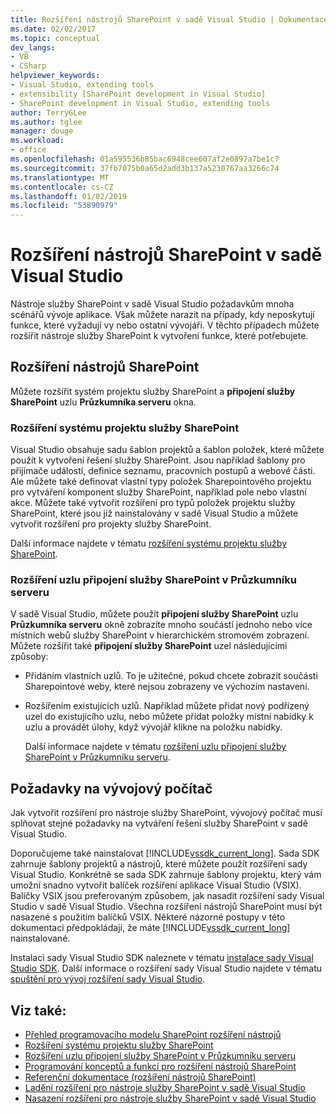 ```yaml
---
title: Rozšíření nástrojů SharePoint v sadě Visual Studio | Dokumentace Microsoftu
ms.date: 02/02/2017
ms.topic: conceptual
dev_langs:
- VB
- CSharp
helpviewer_keywords:
- Visual Studio, extending tools
- extensibility [SharePoint development in Visual Studio]
- SharePoint development in Visual Studio, extending tools
author: TerryGLee
ms.author: tglee
manager: douge
ms.workload:
- office
ms.openlocfilehash: 01a595536b85bac6948cee607af2e0897a7be1c7
ms.sourcegitcommit: 37fb7075b0a65d2add3b137a5230767aa3266c74
ms.translationtype: MT
ms.contentlocale: cs-CZ
ms.lasthandoff: 01/02/2019
ms.locfileid: "53890979"
---
```

# <a name="extend-the-sharepoint-tools-in-visual-studio"></a>Rozšíření nástrojů SharePoint v sadě Visual Studio
  Nástroje služby SharePoint v sadě Visual Studio požadavkům mnoha scénářů vývoje aplikace. Však můžete narazit na případy, kdy neposkytují funkce, které vyžadují vy nebo ostatní vývojáři. V těchto případech můžete rozšířit nástroje služby SharePoint k vytvoření funkce, které potřebujete.

## <a name="how-to-extend-the-sharepoint-tools"></a>Rozšíření nástrojů SharePoint
 Můžete rozšířit systém projektu služby SharePoint a **připojení služby SharePoint** uzlu **Průzkumníka serveru** okna.

### <a name="extend-the-sharepoint-project-system"></a>Rozšíření systému projektu služby SharePoint
 Visual Studio obsahuje sadu šablon projektů a šablon položek, které můžete použít k vytvoření řešení služby SharePoint. Jsou například šablony pro přijímače událostí, definice seznamu, pracovních postupů a webové části. Ale můžete také definovat vlastní typy položek Sharepointového projektu pro vytváření komponent služby SharePoint, například pole nebo vlastní akce. Můžete také vytvořit rozšíření pro typů položek projektu služby SharePoint, které jsou již nainstalovány v sadě Visual Studio a můžete vytvořit rozšíření pro projekty služby SharePoint.

 Další informace najdete v tématu [rozšíření systému projektu služby SharePoint](../sharepoint/extending-the-sharepoint-project-system.md).

### <a name="extend-the-sharepoint-connections-node-in-server-explorer"></a>Rozšíření uzlu připojení služby SharePoint v Průzkumníku serveru
 V sadě Visual Studio, můžete použít **připojení služby SharePoint** uzlu **Průzkumníka serveru** okně zobrazíte mnoho součástí jednoho nebo více místních webů služby SharePoint v hierarchickém stromovém zobrazení. Můžete rozšířit také **připojení služby SharePoint** uzel následujícími způsoby:

- Přidáním vlastních uzlů. To je užitečné, pokud chcete zobrazit součásti Sharepointové weby, které nejsou zobrazeny ve výchozím nastavení.

- Rozšířením existujících uzlů. Například můžete přidat nový podřízený uzel do existujícího uzlu, nebo můžete přidat položky místní nabídky k uzlu a provádět úlohy, když vývojář klikne na položku nabídky.

  Další informace najdete v tématu [rozšíření uzlu připojení služby SharePoint v Průzkumníku serveru](../sharepoint/extending-the-sharepoint-connections-node-in-server-explorer.md).

## <a name="development-computer-requirements"></a>Požadavky na vývojový počítač
 Jak vytvořit rozšíření pro nástroje služby SharePoint, vývojový počítač musí splňovat stejné požadavky na vytváření řešení služby SharePoint v sadě Visual Studio.

 Doporučujeme také nainstalovat [!INCLUDE[vssdk_current_long](../sharepoint/includes/vssdk-current-long-md.md)]. Sada SDK zahrnuje šablony projektů a nástrojů, které můžete použít rozšíření sady Visual Studio. Konkrétně se sada SDK zahrnuje šablony projektu, který vám umožní snadno vytvořit balíček rozšíření aplikace Visual Studio (VSIX). Balíčky VSIX jsou preferovaným způsobem, jak nasadit rozšíření sady Visual Studio v sadě Visual Studio. Všechna rozšíření nástrojů SharePoint musí být nasazené s použitím balíčků VSIX. Některé názorné postupy v této dokumentaci předpokládají, že máte [!INCLUDE[vssdk_current_long](../sharepoint/includes/vssdk-current-long-md.md)] nainstalované.

 Instalaci sady Visual Studio SDK naleznete v tématu [instalace sady Visual Studio SDK](../extensibility/installing-the-visual-studio-sdk.md). Další informace o rozšíření sady Visual Studio najdete v tématu [spuštění pro vývoj rozšíření sady Visual Studio](../extensibility/starting-to-develop-visual-studio-extensions.md).

## <a name="see-also"></a>Viz také:

- [Přehled programovacího modelu SharePoint rozšíření nástrojů](../sharepoint/overview-of-the-programming-model-of-sharepoint-tools-extensions.md)
- [Rozšíření systému projektu služby SharePoint](../sharepoint/extending-the-sharepoint-project-system.md)
- [Rozšíření uzlu připojení služby SharePoint v Průzkumníku serveru](../sharepoint/extending-the-sharepoint-connections-node-in-server-explorer.md)
- [Programování konceptů a funkcí pro rozšíření nástrojů SharePoint](../sharepoint/programming-concepts-and-features-for-sharepoint-tools-extensions.md)
- [Referenční dokumentace &#40;rozšíření nástrojů SharePoint&#41;](../sharepoint/reference-sharepoint-tools-extensibility.md)
- [Ladění rozšíření pro nástroje služby SharePoint v sadě Visual Studio](../sharepoint/debugging-extensions-for-the-sharepoint-tools-in-visual-studio.md)
- [Nasazení rozšíření pro nástroje služby SharePoint v sadě Visual Studio](../sharepoint/deploying-extensions-for-the-sharepoint-tools-in-visual-studio.md)